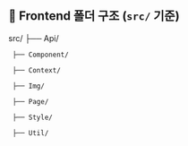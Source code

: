## 📁 Frontend 폴더 구조 (`src/` 기준)

src/ ├── Api/ 

     ├── Component/
     
     ├── Context/ 
     
     ├── Img/ 
     
     ├── Page/ 
     
     ├── Style/ 
     
     ├── Util/